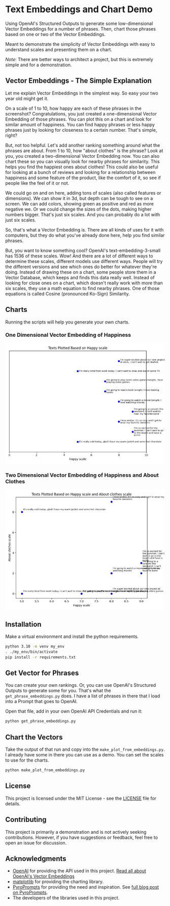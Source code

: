 # Text Embeddings and Chart Demo

Using OpenAI's Structured Outputs to generate some low-dimensional Vector Embeddings for a number of phrases. Then, chart those phrases based on one or two of the Vector Embeddings.

Meant to demonstrate the simplicity of Vector Embeddings with easy to understand scales and presenting them on a chart.

*Note*: There are better ways to architect a project, but this is extremely simple and for a demonstration.

## Vector Embeddings - The Simple Explanation

Let me explain Vector Embeddings in the simplest way. So easy your two year old might get it.

On a scale of 1 to 10, how happy are each of these phrases in the screenshot? Congratulations, you just created a one-dimensional Vector Embedding of those phrases. You can plot this on a chart and look for similar amount of happiness. You can find happy phrases or less happy phrases just by looking for closeness to a certain number. That's simple, right?

But, not too helpful. Let's add another ranking something around what the phrases are about. From 1 to 10, how "about clothes" is the phrase? Look at you, you created a two-dimensional Vector Embedding now. You can also chart these so you can visually look for nearby phrases for similarity. This helps you find the happiest ones about clothes! This could also be useful for looking at a bunch of reviews and looking for a relationship between happiness and some feature of the product, like the comfort of it, so see if people like the feel of it or not.

We could go on and on here, adding tons of scales (also called features or dimensions). We can show it in 3d, but depth can be tough to see on a screen. We can add colors, showing green as positive and red as more negative we. Or we could change the sizes of the dots, making higher numbers bigger. That's just six scales. And you can probably do a lot with just six scales.

So, that's what a Vector Embedding is. There are all kinds of uses for it with computers, but they do what you've already done here, help you find similar phrases.

But, you want to know something cool? OpenAI's text-embedding-3-small has 1536 of these scales. Wow! And there are a lot of different ways to determine these scales, different models use different ways. People will try the different versions and see which ones do better for whatever they're doing. Instead of drawing these on a chart, some people store them in a Vector Database, which keeps and finds this data really well. Instead of looking for close ones on a chart, which doesn't really work with more than six scales, they use a math equation to find nearby phrases. One of those equations is called Cosine (pronounced Ko-Sign) Similarity.

## Charts

Running the scripts will help you generate your own charts.

### One Dimensional Vector Embedding of Happiness

![One Dimensional Vector Embedding of Happiness](img/happy_scale_single.jpg)

### Two Dimensional Vector Embedding of Happiness and About Clothes

![Two Dimensional Vector Embedding of Happiness and About Clothes](img/happy_scale_about_clothes_scale.jpg)

## Installation

Make a virtual environment and install the python requirements.

```bash
python 3.10 -m venv my_env
. ./my_env/bin/activate
pip install -r requirements.txt
```

## Get Vector for Phrases

You can create your own rankings. Or, you can use OpenAI's Structured Outputs to generate some for you. That's what the `get_phrase_embeddings.py` does. I have a list of phrases in there that I load into a Prompt that goes to OpenAI.

Open that file, add in your own OpenAI API Credentials and run it:

```bash
python get_phrase_embeddings.py
```

## Chart the Vectors

Take the output of that run and copy into the `make_plot_from_embeddings.py`. I already have some in there you can use as a demo. You can set the scales to use for the charts.

```bash
python make_plot_from_embeddings.py
```

## License

This project is licensed under the MIT License - see the [LICENSE](LICENSE) file for details.

## Contributing

This project is primarily a demonstration and is not actively seeking contributions. However, if you have suggestions or feedback, feel free to open an issue for discussion.

## Acknowledgments

* [OpenAI](https://openai.com) for providing the API used in this project. [Read all about OpenAI's Vector Embeddings](https://openai.com/index/introducing-text-and-code-embeddings/)
* [matplotlib](https://matplotlib.org/) for providing the charting library.
* [PyroPrompts](https://pyroprompts.com) for providing the need and inspiration. See [full blog post on PyroPrompts](https://blog.pyroprompts.com/post/a762f282-vector-embeddings-simplified/).
* The developers of the libraries used in this project.
